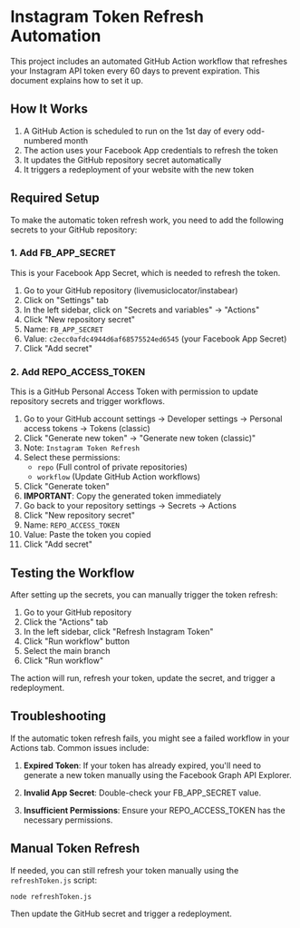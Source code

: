 # Instagram Token Refresh Automation

This project includes an automated GitHub Action workflow that refreshes your Instagram API token every 60 days to prevent expiration. This document explains how to set it up.

## How It Works

1. A GitHub Action is scheduled to run on the 1st day of every odd-numbered month
2. The action uses your Facebook App credentials to refresh the token
3. It updates the GitHub repository secret automatically
4. It triggers a redeployment of your website with the new token

## Required Setup

To make the automatic token refresh work, you need to add the following secrets to your GitHub repository:

### 1. Add FB_APP_SECRET

This is your Facebook App Secret, which is needed to refresh the token.

1. Go to your GitHub repository (livemusiclocator/instabear)
2. Click on "Settings" tab
3. In the left sidebar, click on "Secrets and variables" → "Actions"
4. Click "New repository secret"
5. Name: `FB_APP_SECRET`
6. Value: `c2ecc0afdc4944d6af68575524ed6545` (your Facebook App Secret)
7. Click "Add secret"

### 2. Add REPO_ACCESS_TOKEN

This is a GitHub Personal Access Token with permission to update repository secrets and trigger workflows.

1. Go to your GitHub account settings → Developer settings → Personal access tokens → Tokens (classic)
2. Click "Generate new token" → "Generate new token (classic)"
3. Note: `Instagram Token Refresh`
4. Select these permissions:
   - `repo` (Full control of private repositories)
   - `workflow` (Update GitHub Action workflows)
5. Click "Generate token"
6. **IMPORTANT**: Copy the generated token immediately
7. Go back to your repository settings → Secrets → Actions
8. Click "New repository secret"
9. Name: `REPO_ACCESS_TOKEN`
10. Value: Paste the token you copied
11. Click "Add secret"

## Testing the Workflow

After setting up the secrets, you can manually trigger the token refresh:

1. Go to your GitHub repository
2. Click the "Actions" tab
3. In the left sidebar, click "Refresh Instagram Token"
4. Click "Run workflow" button
5. Select the main branch
6. Click "Run workflow"

The action will run, refresh your token, update the secret, and trigger a redeployment.

## Troubleshooting

If the automatic token refresh fails, you might see a failed workflow in your Actions tab. Common issues include:

1. **Expired Token**: If your token has already expired, you'll need to generate a new token manually using the Facebook Graph API Explorer.

2. **Invalid App Secret**: Double-check your FB_APP_SECRET value.

3. **Insufficient Permissions**: Ensure your REPO_ACCESS_TOKEN has the necessary permissions.

## Manual Token Refresh

If needed, you can still refresh your token manually using the `refreshToken.js` script:

```bash
node refreshToken.js
```

Then update the GitHub secret and trigger a redeployment.
